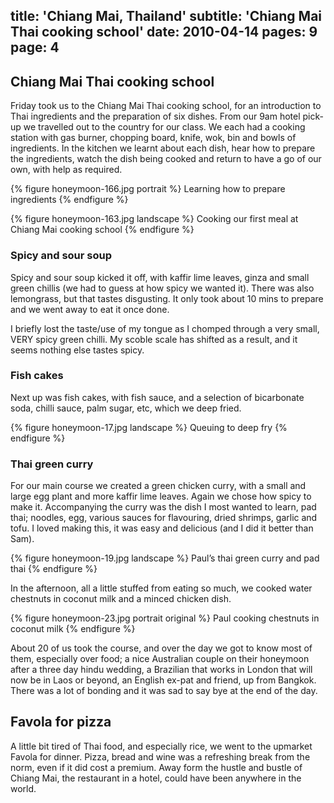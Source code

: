 title: 'Chiang Mai, Thailand'
subtitle: 'Chiang Mai Thai cooking school'
date: 2010-04-14
pages: 9
page: 4
---

## Chiang Mai Thai cooking school

Friday took us to the Chiang Mai Thai cooking school, for an introduction to Thai ingredients and the preparation of six dishes. From our 9am hotel pick-up we travelled out to the country for our class. We each had a cooking station with gas burner, chopping board, knife, wok, bin and bowls of ingredients. In the kitchen we learnt about each dish, hear how to prepare the ingredients, watch the dish being cooked and return to have a go of our own, with help as required.

{% figure honeymoon-166.jpg portrait %}
Learning how to prepare ingredients
{% endfigure %}

{% figure honeymoon-163.jpg landscape %}
Cooking our first meal at Chiang Mai cooking school
{% endfigure %}

### Spicy and sour soup

Spicy and sour soup kicked it off, with kaffir lime leaves, ginza and small green chillis (we had to guess at how spicy we wanted it). There was also lemongrass, but that tastes disgusting. It only took about 10 mins to prepare and we went away to eat it once done.

I briefly lost the taste/use of my tongue as I chomped through a very small, VERY spicy green chilli. My scoble scale has shifted as a result, and it seems nothing else tastes spicy.

### Fish cakes

Next up was fish cakes, with fish sauce, and a selection of bicarbonate soda, chilli sauce, palm sugar, etc, which we deep fried.

{% figure honeymoon-17.jpg landscape %}
Queuing to deep fry
{% endfigure %}

### Thai green curry

For our main course we created a green chicken curry, with a small and large egg plant and more kaffir lime leaves. Again we chose how spicy to make it. Accompanying the curry was the dish I most wanted to learn, pad thai; noodles, egg, various sauces for flavouring, dried shrimps, garlic and tofu. I loved making this, it was easy and delicious (and I did it better than Sam).

{% figure honeymoon-19.jpg landscape %}
Paul’s thai green curry and pad thai
{% endfigure %}

In the afternoon, all a little stuffed from eating so much, we cooked water chestnuts in coconut milk and a minced chicken dish.

{% figure honeymoon-23.jpg portrait original %}
Paul cooking chestnuts in coconut milk
{% endfigure %}

About 20 of us took the course, and over the day we got to know most of them, especially over food; a nice Australian couple on their honeymoon after a three day hindu wedding, a Brazilian that works in London that will now be in Laos or beyond, an English ex-pat and friend, up from Bangkok. There was a lot of bonding and it was sad to say bye at the end of the day.

## Favola for pizza

A little bit tired of Thai food, and especially rice, we went to the upmarket Favola for dinner. Pizza, bread and wine was a refreshing break from the norm, even if it did cost a premium.  Away form the hustle and bustle of Chiang Mai, the restaurant in a hotel, could have been anywhere in the world.
